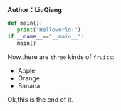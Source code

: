 

**Author：LiuQiang**
 ```python
def main():
    print("Helloworld!")
if __name__=="__main__":
    main()
  ```
 Now,there are `three` kinds of `fruits`:
* Apple
* Orange
* Banana

Ok,this is the end of it.
